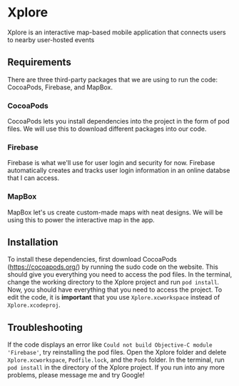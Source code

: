 # Xplore
Xplore is an interactive map-based mobile application that connects users to nearby user-hosted events

## Requirements
There are three third-party packages that we are using to run the code: CocoaPods, Firebase, and MapBox.

### CocoaPods
CocoaPods lets you install dependencies into the project in the form of pod files. We will use this to download different packages into our code. 

### Firebase
Firebase is what we'll use for user login and security for now. Firebase automatically creates and tracks user login information in an online databse that I can access. 

### MapBox
MapBox let's us create custom-made maps with neat designs. We will be using this to power the interactive map in the app.


## Installation
To install these dependencies, first download CocoaPods (https://cocoapods.org/) by running the sudo code on the website. This should give you everything you need to access the pod files. In the terminal, change the working directory to the Xplore project and run `pod install`. Now, you should have everything that you need to access the project. To edit the code, it is **important** that you use `Xplore.xcworkspace` instead of `Xplore.xcodeproj`. 

## Troubleshooting
If the code displays an error like `Could not build Objective-C module 'Firebase'`, try reinstalling the pod files. Open the Xplore folder and delete `Xplore.xcworkspace`, `Podfile.lock`, and the `Pods` folder. In the terminal, run `pod install` in the directory of the Xplore project. If you run into any more problems, please message me and try Google!
